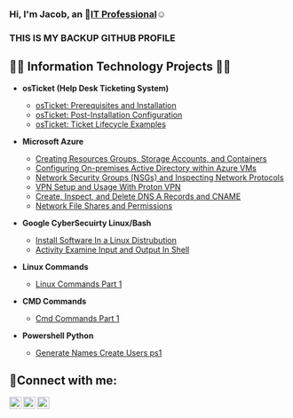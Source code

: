 ### Hi, I'm Jacob, an 👋<a href="https://linkedin.com/in/Josh">IT Professional</a>☺</h1>
### THIS IS MY BACKUP GITHUB PROFILE
<h2>👨‍💻 Information Technology Projects 👨‍💻</h2>

- <b>osTicket (Help Desk Ticketing System)</b>
  - [osTicket: Prerequisites and Installation](https://github.com/Jacobvillagomez1/osticket-prereqs)
  - [osTicket: Post-Installation Configuration](https://github.com/joshmadakorcc/post-install-config)
  - [osTicket: Ticket Lifecycle Examples](https://github.com/joshmadakorcc/ticket-lifecycle)
  
- <b>Microsoft Azure</b>
  - [Creating Resources Groups, Storage Accounts, and Containers](https://github.com/Jacobvillagomez1/Creating-Resources-Groups-Storage-Accounts-and-Containers)
  - [Configuring On-premises Active Directory within Azure VMs](https://github.com/Jacobvillagomez1/Configuring-On-premises-Active-Directory-within-Azure-VMs)
  - [Network Security Groups (NSGs) and Inspecting Network Protocols](https://github.com/Jacobvillagomez1/Network-Security-Groups-NSGs-and-Inspecting-Network-Protocols)
  - [VPN Setup and Usage With Proton VPN](https://github.com/Jacobvillagomez1/VPN-Setup-and-Usage-With-Proton-VPN)
  - [Create, Inspect, and Delete DNS A Records and CNAME](https://github.com/Jacobvillagomez1/Create-Inspect-and-Delete-DNS-A-Records-and-CNAME)
  - [Network File Shares and Permissions](https://github.com/Jacobvillagomez1/Network-File-Shares-and-Permissions)
    
- <b>Google CyberSecuirty Linux/Bash</b>
  - [Install Software In a Linux Distrubution](https://github.com/Jacobvillagomez1/Install-Software-In-a-Linux-Distrubution)
  - [Activity Examine Input and Output In Shell](https://github.com/Jacobvillagomez1/Activity-Examine-Input-and-Output-In-Shell)
    
 - <b>Linux Commands</b>
   - [Linux Commands Part 1](https://github.com/Jacobvillagomez1/Linux-Commands-Part-1)
     
 - <b>CMD Commands</b>
   - [Cmd Commands Part 1](https://github.com/Jacobvillagomez1/CMD-Commands-Part-1)

 - <b>Powershell Python</b>
   - [Generate Names Create Users ps1](https://github.com/Jacobvillagomez1/Generate-Names-Create-Users.ps1/blob/main/README.md)
   

  


<h2>🤳Connect with me:</h2>

[<img align="left" alt="Josh | Twitter" width="22px" src="https://cdn.jsdelivr.net/npm/simple-icons@v3/icons/twitter.svg" />][twitter]
[<img align="left" alt="Josh | LinkedIn" width="22px" src="https://cdn.jsdelivr.net/npm/simple-icons@v3/icons/linkedin.svg" />][linkedin]
[<img align="left" alt="Josh | Instagram" width="22px" src="https://cdn.jsdelivr.net/npm/simple-icons@v3/icons/instagram.svg" />][instagram]

[twitter]: https://twitter.com/
[instagram]: https://www.instagram.com/
[linkedin]: https://linkedin.com/in/
